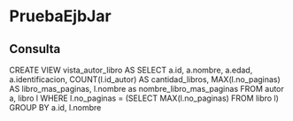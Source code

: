 # PruebaEjbJar

## Consulta
CREATE VIEW vista_autor_libro AS 
SELECT a.id, a.nombre, a.edad, a.identificacion, 
COUNT(l.id_autor) AS cantidad_libros, 
MAX(l.no_paginas) AS libro_mas_paginas,
l.nombre as nombre_libro_mas_paginas
FROM autor a, libro l WHERE l.no_paginas =
(SELECT MAX(l.no_paginas) FROM libro l)
GROUP BY a.id, l.nombre
